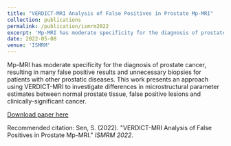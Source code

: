 ```yaml
---
title: "VERDICT-MRI Analysis of False Positives in Prostate Mp-MRI"
collection: publications
permalink: /publication/ismrm2022
excerpt: 'Mp-MRI has moderate specificity for the diagnosis of prostate cancer, resulting in many false positive results and unnecessary biopsies for patients with other prostatic diseases. This work presents an approach using VERDICT-MRI to investigate differences in microstructural parameter estimates between normal prostate tissue, false positive lesions and clinically-significant cancer.'
date: 2022-05-08
venue: 'ISMRM'
---
```

Mp-MRI has moderate specificity for the diagnosis of prostate cancer, resulting in many false positive results and unnecessary biopsies for patients with other prostatic diseases. This work presents an approach using VERDICT-MRI to investigate differences in microstructural parameter estimates between normal prostate tissue, false positive lesions and clinically-significant cancer.

[Download paper here](http://academicpages.github.io/files/paper2.pdf)

Recommended citation: Sen, S. (2022). "VERDICT-MRI Analysis of False Positives in Prostate Mp-MRI." <i>ISMRM 2022</i>.
